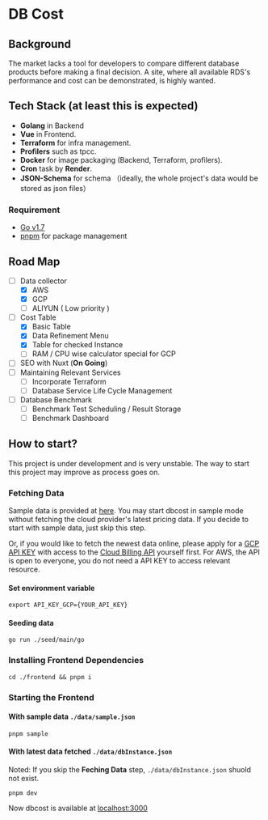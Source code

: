 # DB Cost

## Background
The market lacks a tool for developers to compare different database products before making a final decision. A site, where all available RDS's performance and cost can be demonstrated, is highly wanted.

## Tech Stack (at least this is expected)

+ **Golang** in Backend
+ **Vue** in Frontend.
+ **Terraform** for infra management.
+ **Profilers** such as tpcc.
+ **Docker** for image packaging (Backend, Terraform, profilers).
+ **Cron** task  by **Render**.
+ **JSON-Schema** for schema （ideally, the whole project's data would be stored as json files）

### Requirement  
+ [Go v1.7](https://go.dev/dl/)
+ [pnpm](https://pnpm.io) for package management

## Road Map
* [ ] Data collector
  * [x] AWS
  * [x] GCP 
  * [ ] ALIYUN ( Low priority )
* [ ] Cost Table
  * [x] Basic Table
  * [x] Data Refinement Menu
  * [x] Table for checked Instance
  * [ ] RAM / CPU wise calculator special for GCP
* [ ] SEO with Nuxt (**On Going**) 
* [ ] Maintaining Relevant Services
  * [ ] Incorporate Terraform
  * [ ] Database Service Life Cycle Management
* [ ] Database Benchmark
  * [ ] Benchmark Test Scheduling / Result Storage
  * [ ] Benchmark Dashboard
## How to start?

This project is under development and is very unstable. The way to start this project may improve as process goes on.

### Fetching Data
Sample data is provided at [here](https://github.com/bytebase/dbcost/blob/main/store/data/sample.json). You may start dbcost in sample mode without fetching the cloud provider's latest pricing data. If you decide to start with sample data, just skip this step.

Or, if you would like to fetch the newest data online, please apply for a [GCP API KEY](https://cloud.google.com/apigee/docs/api-platform/security/api-keys) with access to the [Cloud Billing API](https://cloud.google.com/billing/docs/reference/rest) yourself first. For AWS, the API is open to everyone, you do not need a API KEY to access relevant resource.

#### Set environment variable

```
export API_KEY_GCP={YOUR_API_KEY}
```
#### Seeding data
```
go run ./seed/main/go
```

### Installing Frontend Dependencies
```
cd ./frontend && pnpm i
```
### Starting the Frontend
#### With sample data `./data/sample.json`
```
pnpm sample
```
#### With latest data fetched `./data/dbInstance.json`
Noted: If you skip the **Feching Data** step, `./data/dbInstance.json` shuold not exist.
```
pnpm dev
```

Now dbcost is available at [localhost:3000](localhost:3000)
